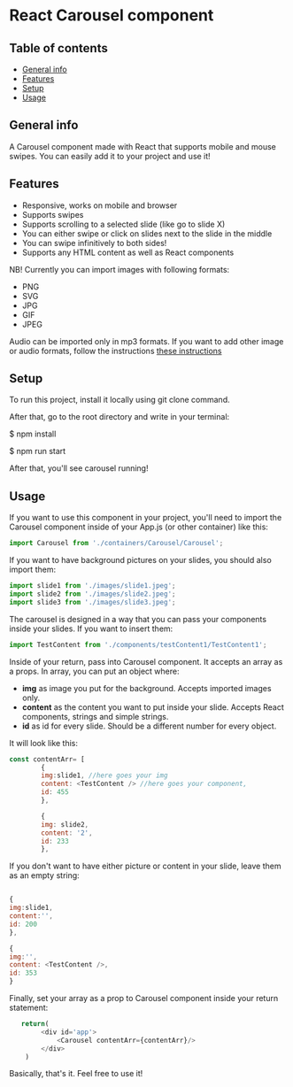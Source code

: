 # React Carousel component

## Table of contents
* [General info](#general-info)
* [Features](#features)
* [Setup](#setup)
* [Usage](#usage)

## General info
A Carousel component made with React that supports mobile and mouse swipes. You can easily add it to your project and use it! 

## Features 
* Responsive, works on mobile and browser
* Supports swipes
* Supports scrolling to a selected slide (like go to slide X)
* You can either swipe or click on slides next to the slide in the middle
* You can swipe infinitively to both sides!
* Supports any HTML content as well as React components

NB! Currently you can import images with following formats:
* PNG
* SVG
* JPG
* GIF
* JPEG

Audio can be imported only in mp3 formats. If you want to add other image or audio formats, follow the instructions [these instructions](https://www.npmjs.com/package/file-loader)

## Setup
To run this project, install it locally using git clone command.

After that, go to the root directory and write in your terminal:

$ npm install

$ npm run start

After that, you'll see carousel running!

## Usage

If you want to use this component in your project, you'll need to import the Carousel component inside of your App.js (or other container) like this: 

```javascript
import Carousel from './containers/Carousel/Carousel';
```
If you want to have background pictures on your slides, you should also import them:

```javascript
import slide1 from './images/slide1.jpeg';
import slide2 from './images/slide2.jpeg';
import slide3 from './images/slide3.jpeg';
```

The carousel is designed in a way that you can pass your components inside your slides. If you want to insert them:

```javascript
import TestContent from './components/testContent1/TestContent1';
```

Inside of your return, pass into Carousel component. It accepts an array as a props. In array, you can put an object where:
* **img** as image you put for the background. Accepts imported images only.
* **content** as the content you want to put inside your slide. Accepts React components, strings and simple strings.
* **id** as id for every slide. Should be a different number for every object.

It will look like this: 

```javascript
const contentArr= [
        {
        img:slide1, //here goes your img
        content: <TestContent /> //here goes your component,
        id: 455
        },

        {
        img: slide2,
        content: '2',
        id: 233
        },
```
        
If you don't want to have either picture or content in your slide, leave them as an empty string: 

```javascript 

{       
img:slide1,
content:'',
id: 200
},

{
img:'',
content: <TestContent />,
id: 353
}
```

Finally, set your array as a prop to Carousel component inside your return statement: 

```javascript
   return(
        <div id='app'>
            <Carousel contentArr={contentArr}/>
        </div>
    )
```
Basically, that's it. Feel free to use it!
    

